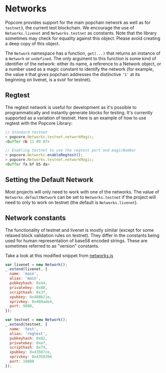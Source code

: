 # Networks
Popcore provides support for the main popchain network as well as for `testnet3`, the current test blockchain. We encourage the use of `Networks.livenet` and `Networks.testnet` as constants. Note that the library sometimes may check for equality against this object. Please avoid creating a deep copy of this object.

The `Network` namespace has a function, `get(...)` that returns an instance of a `Network` or `undefined`. The only argument to this function is some kind of identifier of the network: either its name, a reference to a Network object, or a number used as a magic constant to identify the network (for example, the value `0` that gives popchain addresses the distinctive `'1'` at its beginning on livenet, is a `0x6F` for testnet).

## Regtest

The regtest network is useful for development as it's possible to programmatically and instantly generate blocks for testing. It's currently supported as a variation of testnet. Here is an example of how to use regtest with the Popcore Library:

```js
// Standard testnet
> popcore.Networks.testnet.networkMagic;
<Buffer 0b 11 09 07>
```

```js
// Enabling testnet to use the regtest port and magicNumber
> popcore.Networks.enableRegtest();
> popcore.Networks.testnet.networkMagic;
<Buffer fa bf b5 da>
```

## Setting the Default Network
Most projects will only need to work with one of the networks. The value of `Networks.defaultNetwork` can be set to `Networks.testnet` if the project will need to only to work on testnet (the default is `Networks.livenet`).

## Network constants
The functionality of testnet and livenet is mostly similar (except for some relaxed block validation rules on testnet). They differ in the constants being used for human representation of base58 encoded strings. These are sometimes referred to as "version" constants.

Take a look at this modified snippet from [networks.js](https://github.com/PopchainOrg/popcore-lib-js/blob/master/lib/networks.js)

```javascript
var livenet = new Network();
_.extend(livenet, {
  name: 'main',
  alias: 'main',
  pubkeyhash: 0x44,     
  privatekey: 0x80,      
  scripthash: 0x3f,       
  xpubkey: 0x488b21e,    
  xprivkey: 0x488ade4,  
  port: 9888,
});

var testnet = new Network();
_.extend(testnet, {
  name: 'test',
  alias: 'regtest',
  pubkeyhash: 0x82,
  privatekey: 0xef,
  scripthash: 0x7d,
  xpubkey: 0x43587ce,    
  xprivkey: 0x4358394   
  port: 19888
});
```

